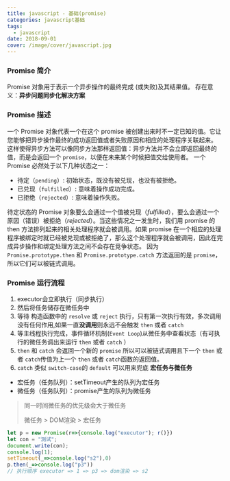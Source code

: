 ```yaml
---
title: javascript - 基础(promise)
categories: javascript基础
tags:
  - javascript
date: 2018-09-01
cover: /image/cover/javascript.jpg
---
```



### Promise 简介

Promise 对象用于表示一个异步操作的最终完成 (或失败)及其结果值。
存在意义：**异步问题同步化解决方案**

### Promise 描述

一个 Promise 对象代表一个在这个 promise 被创建出来时不一定已知的值。它让您能够把异步操作最终的成功返回值或者失败原因和相应的处理程序关联起来。 这样使得异步方法可以像同步方法那样返回值：异步方法并不会立即返回最终的值，而是会返回一个 `promise`，以便在未来某个时候把值交给使用者。
一个 Promise 必然处于以下几种状态之一：

- 待定（`pending`）: 初始状态，既没有被兑现，也没有被拒绝。
- 已兑现（`fulfilled`）: 意味着操作成功完成。
- 已拒绝（`rejected`）: 意味着操作失败。

待定状态的 Promise 对象要么会通过一个值被兑现（*fulfilled*），要么会通过一个原因（错误）被拒绝（*rejected*）。当这些情况之一发生时，我们用 promise 的 then 方法排列起来的相关处理程序就会被调用。如果 promise 在一个相应的处理程序被绑定时就已经被兑现或被拒绝了，那么这个处理程序就会被调用，因此在完成异步操作和绑定处理方法之间不会存在竞争状态。
因为 `Promise.prototype.then` 和  `Promise.prototype.catch` 方法返回的是 `promise`， 所以它们可以被链式调用。

### Promise 运行流程

1. executor会立即执行（同步执行）
2. 然后将任务储存在微任务中
3. 等待 构造函数中的 `resolve` 或 `reject` 执行，只有第一次执行有效，多次调用没有任何作用,如果一直**没调用**则永远不会触发 `then` 或者 `catch`
4. 等主线程执行完成，事件循环机制(`Event Loop`)从微任务中查看状态（有可执行的微任务调出来运行 `then` 或者 `catch` ）
5. `then` 和 `catch` 会返回一个新的 `promise` 所以可以被链式调用且下一个 `then` 或者 `catch`传值为上一个 `then` 或者 `catch`函数的返回值。
6. `catch` 类似 `switch-case`的 `default` 可以用来兜底
**宏任务与微任务**

- 宏任务（任务队列）：setTimeout产生的队列为宏任务
- 微任务（任务队列）：promise产生的队列为微任务

> 同一时间微任务的优先级会大于微任务
>
> 微任务 > DOM渲染 > 宏任务
>

```javascript
let p = new Promise(r=>{console.log("executor"); r()})
let con = "测试";
document.write(con);
console.log(1);
setTimeout(_=>console.log("s2"),0)
p.then(_=>console.log("p3"))
// 执行顺序 executor => 1 => p3 => dom渲染 => s2
```
